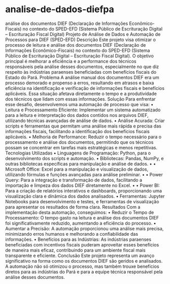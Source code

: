 # analise-de-dados-diefpa
análise dos documentos DIEF (Declaração de Informações Econômico-Fiscais) no contexto do SPED-EFD (Sistema Público de Escrituração Digital – Escrituração Fiscal Digital)
Projeto de Análise de Dados e Automação de Processos para DIEF (SPED-EFD)
Descrição
Este projeto visa otimizar o processo de leitura e análise dos documentos DIEF (Declaração de Informações Econômico-Fiscais) no contexto do SPED-EFD (Sistema Público de Escrituração Digital – Escrituração Fiscal Digital). O objetivo principal é melhorar a eficiência e a performance dos técnicos responsáveis pela análise desses documentos, especialmente no que diz respeito às indústrias paraenses beneficiadas com benefícios fiscais do Estado do Pará.
Problema
A análise manual dos documentos DIEF era um processo demorado e propenso a erros, resultando em atrasos e baixa eficiência na identificação e verificação de informações fiscais e benefícios aplicáveis. Essa situação afetava diretamente o tempo e a produtividade dos técnicos que lidam com essas informações.
Solução
Para enfrentar esse desafio, desenvolvemos uma automação de processo que visa:
•	Leitura e Processamento Eficiente: Implementar um sistema automatizado para a leitura e interpretação dos dados contidos nos arquivos DIEF, utilizando técnicas avançadas de análise de dados.
•	Análise Acurada: Criar scripts e ferramentas que permitam uma análise mais rápida e precisa das informações fiscais, facilitando a identificação dos benefícios fiscais aplicáveis.
•	Melhoria de Performance: Reduzir o tempo necessário para o processamento e análise dos documentos, permitindo que os técnicos possam se concentrar em tarefas mais estratégicas e menos repetitivas.
Tecnologias Utilizadas
•	Linguagens de Programação: Python, para o desenvolvimento dos scripts e automação.
•	Bibliotecas: Pandas, NumPy, e outras bibliotecas específicas para manipulação e análise de dados.
•	•  Microsoft Office: Excel para a manipulação e visualização de dados, utilizando fórmulas e funções avançadas para análise preliminar.
•	•  Power Query: Para a integração e transformação de dados, facilitando a importação e limpeza dos dados DIEF diretamente no Excel.
•	•  Power BI: Para a criação de relatórios interativos e dashboards, proporcionando uma visualização clara e dinâmica dos dados analisados.
•	Ferramentas: Jupyter Notebooks para desenvolvimento e testes, e ferramentas de visualização para apresentar os resultados de forma clara.
Resultados
Com a implementação desta automação, conseguimos:
•	Reduzir o Tempo de Processamento: O tempo gasto na leitura e análise dos documentos DIEF foi significativamente reduzido, aumentando a eficiência do processo.
•	Aumentar a Precisão: A automação proporcionou uma análise mais precisa, minimizando erros humanos e melhorando a confiabilidade das informações.
•	Benefícios para as Indústrias: As indústrias paraenses beneficiadas com incentivos fiscais puderam aproveitar esses benefícios de maneira mais eficaz, contribuindo para um ambiente fiscal mais transparente e eficiente.
Conclusão
Este projeto representa um avanço significativo na forma como os documentos DIEF são geridos e analisados. A automação não só otimizou o processo, mas também trouxe benefícios diretos para as indústrias do Pará e para a equipe técnica responsável pela análise desses documentos.
